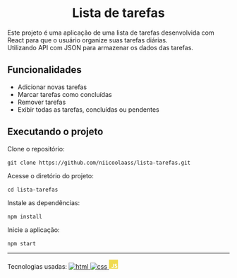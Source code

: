 <h1 align="center">Lista de tarefas</h1>
Este projeto é uma aplicação de uma lista de tarefas desenvolvida com React para que o usuário organize suas tarefas diárias.<br>
Utilizando API com JSON para armazenar os dados das tarefas.

## Funcionalidades 

- Adicionar novas tarefas
- Marcar tarefas como concluídas
- Remover tarefas
- Exibir todas as tarefas, concluídas ou pendentes

## Executando o projeto

Clone o repositório:
   ```
   git clone https://github.com/niicoolaass/lista-tarefas.git
   ```

Acesse o diretório do projeto:
   ```
   cd lista-tarefas
   ```

Instale as dependências:
   ```
   npm install
   ```

Inicie a aplicação:
   ```
  npm start
   ```


<hr>

Tecnologias usadas: <a href="#" title="html"><img src="https://github.com/get-icon/geticon/blob/master/icons/html-5.svg" alt="html" width="21px" height="21px"> <a href="#" title="css"><img src="https://github.com/get-icon/geticon/blob/master/icons/css-3.svg" alt="css" width="21px" height="21px"> <a href="#" title="css"> <img src="https://raw.githubusercontent.com/devicons/devicon/master/icons/javascript/javascript-plain.svg" alt="css" width="21px" height="21px">

